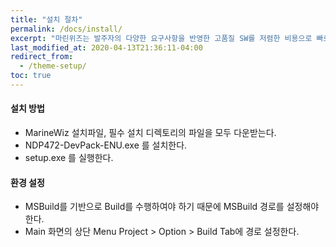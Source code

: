 ```yaml
---
title: "설치 절차"
permalink: /docs/install/
excerpt: "마린위즈는 발주자의 다양한 요구사항을 반영한 고품질 SW를 저렴한 비용으로 빠르게 개발 가능한 조선해양특화 SW통합개발도구이다."
last_modified_at: 2020-04-13T21:36:11-04:00
redirect_from:
  - /theme-setup/
toc: true
---
```

#### 설치 방법
 - MarineWiz 설치파일, 필수 설치 디렉토리의 파일을 모두 다운받는다.
 - NDP472-DevPack-ENU.exe 를 설치한다.
 - setup.exe 를 실행한다.

#### 환경 설정
 - MSBuild를 기반으로 Build를 수행하여야 하기 때문에 MSBuild 경로를 설정해야 한다.
 - Main 화면의 상단 Menu Project > Option > Build Tab에 경로 설정한다.
